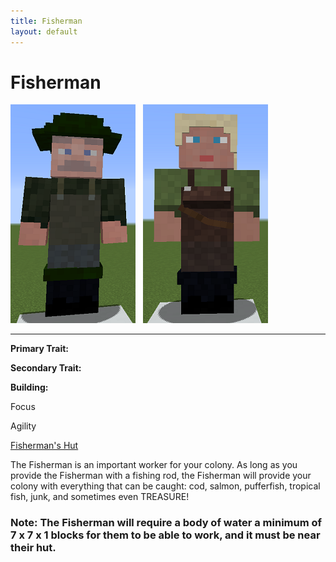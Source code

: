 ```yaml
---
title: Fisherman
layout: default
---
```

# Fisherman

<div class="infobox box text-center">
<img src="../../assets/images/workers/fisherman_m.png" alt="Fisherman Male" />&nbsp;&nbsp;&nbsp;<img src="../../assets/images/workers/fisherman_f.png" alt="Fisherman Female" />
<hr />
  <div class="row section-text text-left">
    <div class="col">
      <p><strong>Primary Trait:</strong></p>
      <p><strong>Secondary Trait:</strong></p>
      <p><strong>Building:</strong></p>
    </div>
    <div class="col">
      <p class="traitp">Focus</p>
      <p class="traits">Agility</p>
      <p><a href="../buildings/fisherman">Fisherman's Hut</a></p>
    </div>
  </div>
</div>

The Fisherman is an important worker for your colony. As long as you provide the Fisherman with a fishing rod, the Fisherman will provide your colony with everything that can be caught: cod, salmon, pufferfish, tropical fish, junk, and sometimes even TREASURE!

### Note: The Fisherman will require a body of water a minimum of 7 x 7 x 1 blocks for them to be able to work, and it must be near their hut.
